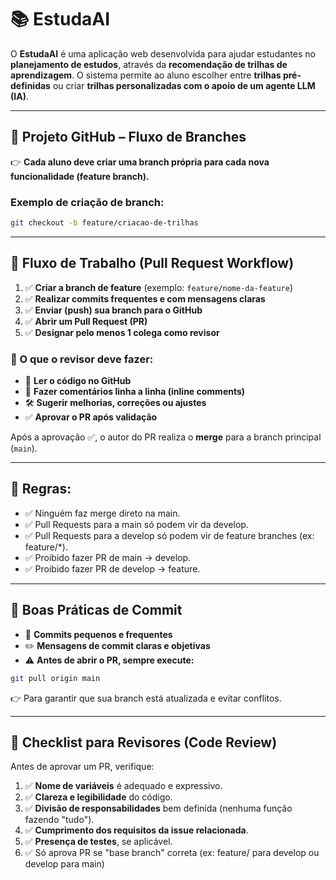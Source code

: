 # 📚 EstudaAI

O **EstudaAI** é uma aplicação web desenvolvida para ajudar estudantes no **planejamento de estudos**, através da **recomendação de trilhas de aprendizagem**. O sistema permite ao aluno escolher entre **trilhas pré-definidas** ou criar **trilhas personalizadas com o apoio de um agente LLM (IA)**.

---

## 🚀 Projeto GitHub – Fluxo de Branches

👉 **Cada aluno deve criar uma branch própria para cada nova funcionalidade (feature branch).**

### Exemplo de criação de branch:
```bash
git checkout -b feature/criacao-de-trilhas
```

---

## 🔄 Fluxo de Trabalho (Pull Request Workflow)

1. ✅ **Criar a branch de feature** (exemplo: `feature/nome-da-feature`)
2. ✅ **Realizar commits frequentes e com mensagens claras**
3. ✅ **Enviar (push) sua branch para o GitHub**
4. ✅ **Abrir um Pull Request (PR)**
5. ✅ **Designar pelo menos 1 colega como revisor**

### 🎯 O que o revisor deve fazer:
- 👀 **Ler o código no GitHub**
- 💬 **Fazer comentários linha a linha (inline comments)**
- 🛠️ **Sugerir melhorias, correções ou ajustes**
- ✅ **Aprovar o PR após validação**

Após a aprovação ✅, o autor do PR realiza o **merge** para a branch principal (`main`).

---
## 🔄  Regras:

- ✅ Ninguém faz merge direto na main.
- ✅ Pull Requests para a main só podem vir da develop.
- ✅ Pull Requests para a develop só podem vir de feature branches (ex: feature/*).
- ✅ Proibido fazer PR de main → develop.
- ✅ Proibido fazer PR de develop → feature.

---

## 📝 Boas Práticas de Commit

- 🔁 **Commits pequenos e frequentes**
- ✏️ **Mensagens de commit claras e objetivas**
- ⚠️ **Antes de abrir o PR, sempre execute:**
```bash
git pull origin main
```
👉 Para garantir que sua branch está atualizada e evitar conflitos.

---

## 👀 Checklist para Revisores (Code Review)

Antes de aprovar um PR, verifique:

1. ✅ **Nome de variáveis** é adequado e expressivo.
2. ✅ **Clareza e legibilidade** do código.
3. ✅ **Divisão de responsabilidades** bem definida (nenhuma função fazendo "tudo").
4. ✅ **Cumprimento dos requisitos da issue relacionada**.
5. ✅ **Presença de testes**, se aplicável.
6. ✅ Só aprova PR se "base branch" correta (ex: feature/ para develop ou develop para main)

